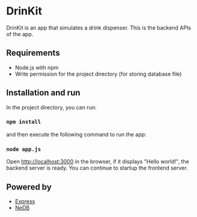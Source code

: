 # DrinKit
DrinKit is an app that simulates a drink dispenser. This is the backend APIs of the app.

## Requirements
* Node.js with npm
* Write permission for the project directory (for storing database file)

## Installation and run

In the project directory, you can run:

### `npm install`

and then execute the following command to run the app:

### `node app.js`

Open [http://localhost:3000](http://localhost:4200) in the browser, if it displays "Hello world!", the backend server is ready. You can continue to startup the frontend server.

## Powered by 
* [Express](https://expressjs.com/)
* [NeDB](https://github.com/louischatriot/nedb)

